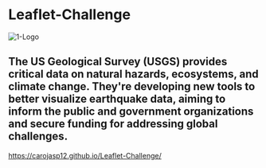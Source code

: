 # Leaflet-Challenge

![1-Logo](https://github.com/carojasp12/Leaflet-Challenge/assets/152667250/ba977dff-c54f-417a-86ce-d78f83f2d4cb)

## The US Geological Survey (USGS) provides critical data on natural hazards, ecosystems, and climate change. They're developing new tools to better visualize earthquake data, aiming to inform the public and government organizations and secure funding for addressing global challenges.










https://carojasp12.github.io/Leaflet-Challenge/
